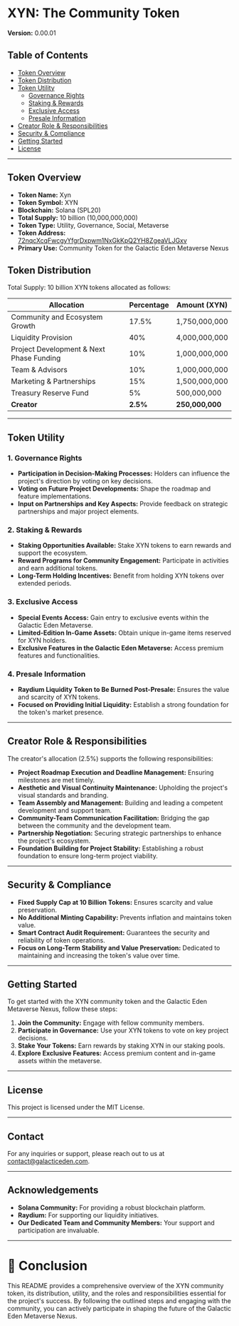 # XYN: The Community Token

**Version:** 0.00.01

## Table of Contents

- [Token Overview](#token-overview)
- [Token Distribution](#token-distribution)
- [Token Utility](#token-utility)
  - [Governance Rights](#governance-rights)
  - [Staking & Rewards](#staking--rewards)
  - [Exclusive Access](#exclusive-access)
  - [Presale Information](#presale-information)
- [Creator Role & Responsibilities](#creator-role--responsibilities)
- [Security & Compliance](#security--compliance)
- [Getting Started](#getting-started)
- [License](#license)

---

## Token Overview

- **Token Name:** Xyn
- **Token Symbol:** XYN
- **Blockchain:** Solana (SPL20)
- **Total Supply:** 10 billion (10,000,000,000)
- **Token Type:** Utility, Governance, Social, Metaverse
- **Token Address:** [72nqcXcqFwcgyYfgrDxpwm1NxGkKpQ2YH8ZgeaVLJGxv](https://explorer.solana.com/address/72nqcXcqFwcgyYfgrDxpwm1NxGkKpQ2YH8ZgeaVLJGxv?cluster=devnet)
- **Primary Use:** Community Token for the Galactic Eden Metaverse Nexus

## Token Distribution

Total Supply: 10 billion XYN tokens allocated as follows:

| **Allocation**                          | **Percentage** | **Amount (XYN)**    |
|-----------------------------------------|-----------------|---------------------|
| Community and Ecosystem Growth          | 17.5%           | 1,750,000,000       |
| Liquidity Provision                     | 40%             | 4,000,000,000       |
| Project Development & Next Phase Funding| 10%             | 1,000,000,000       |
| Team & Advisors                         | 10%             | 1,000,000,000       |
| Marketing & Partnerships                | 15%             | 1,500,000,000       |
| Treasury Reserve Fund                   | 5%              | 500,000,000         |
| **Creator**                             | **2.5%**        | **250,000,000**     |

---

## Token Utility

### 1. Governance Rights

- **Participation in Decision-Making Processes:** Holders can influence the project's direction by voting on key decisions.
- **Voting on Future Project Developments:** Shape the roadmap and feature implementations.
- **Input on Partnerships and Key Aspects:** Provide feedback on strategic partnerships and major project elements.

### 2. Staking & Rewards

- **Staking Opportunities Available:** Stake XYN tokens to earn rewards and support the ecosystem.
- **Reward Programs for Community Engagement:** Participate in activities and earn additional tokens.
- **Long-Term Holding Incentives:** Benefit from holding XYN tokens over extended periods.

### 3. Exclusive Access

- **Special Events Access:** Gain entry to exclusive events within the Galactic Eden Metaverse.
- **Limited-Edition In-Game Assets:** Obtain unique in-game items reserved for XYN holders.
- **Exclusive Features in the Galactic Eden Metaverse:** Access premium features and functionalities.

### 4. Presale Information

- **Raydium Liquidity Token to Be Burned Post-Presale:** Ensures the value and scarcity of XYN tokens.
- **Focused on Providing Initial Liquidity:** Establish a strong foundation for the token's market presence.

---

## Creator Role & Responsibilities

The creator's allocation (2.5%) supports the following responsibilities:

- **Project Roadmap Execution and Deadline Management:** Ensuring milestones are met timely.
- **Aesthetic and Visual Continuity Maintenance:** Upholding the project's visual standards and branding.
- **Team Assembly and Management:** Building and leading a competent development and support team.
- **Community-Team Communication Facilitation:** Bridging the gap between the community and the development team.
- **Partnership Negotiation:** Securing strategic partnerships to enhance the project's ecosystem.
- **Foundation Building for Project Stability:** Establishing a robust foundation to ensure long-term project viability.

---

## Security & Compliance

- **Fixed Supply Cap at 10 Billion Tokens:** Ensures scarcity and value preservation.
- **No Additional Minting Capability:** Prevents inflation and maintains token value.
- **Smart Contract Audit Requirement:** Guarantees the security and reliability of token operations.
- **Focus on Long-Term Stability and Value Preservation:** Dedicated to maintaining and increasing the token's value over time.

---

## Getting Started

To get started with the XYN community token and the Galactic Eden Metaverse Nexus, follow these steps:

1. **Join the Community:** Engage with fellow community members.
2. **Participate in Governance:** Use your XYN tokens to vote on key project decisions.
3. **Stake Your Tokens:** Earn rewards by staking XYN in our staking pools.
4. **Explore Exclusive Features:** Access premium content and in-game assets within the metaverse.

---

## License

This project is licensed under the MIT License.

---

## Contact

For any inquiries or support, please reach out to us at contact@galacticeden.com.

---

## Acknowledgements

- **Solana Community:** For providing a robust blockchain platform.
- **Raydium:** For supporting our liquidity initiatives.
- **Our Dedicated Team and Community Members:** Your support and participation are invaluable.

---

# 📜 **Conclusion**

This README provides a comprehensive overview of the XYN community token, its distribution, utility, and the roles and responsibilities essential for the project's success. By following the outlined steps and engaging with the community, you can actively participate in shaping the future of the Galactic Eden Metaverse Nexus.